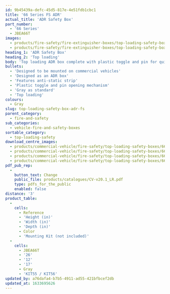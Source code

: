 ```yaml
---
id: 9b45439a-defc-45d5-817e-4e51fdb1cbc1
title: '66 Series FS ADR'
actual_title: 'ADR Safety Box'
part_number:
  - '66 Series'
  - JBEA66T
images:
  - products/fire-safety/fire-extinguisher-boxes/top-loading-safety-boxes/66/images-lr/Product_Image_776x776_(518x518_focus_area)-JBEA66_01.jpg
  - products/fire-safety/fire-extinguisher-boxes/top-loading-safety-boxes/66/images-lr/Product_Image_776x776_(518x518_focus_area)-JBEA66_02.jpg
heading_1: 'ADR Safety Box'
heading_2: 'Top loading'
body: 'Top loading ADR box complete with plastic toggle and pin for quick access in emergency situations.'
bullets:
  - 'Designed to be mounted on commercial vehicles'
  - 'Designed as an ADR box'
  - 'Features anti-static strip'
  - 'Plastic toggle and pin opening mechanism'
  - 'Gray as standard'
  - 'Top loading'
colours:
  - Gray
slug: top-loading-safety-box-adr-fs
parent_category:
  - fire-and-safety
sub_categories:
  - vehicle-fire-and-safety-boxes
sortable_category:
  - top-loading-safety
download_centre_images:
  - products/commercial-vehicle/fire-safety/top-loading-safety-boxes/66/images-hr/JBEA66_001.jpg
  - products/commercial-vehicle/fire-safety/top-loading-safety-boxes/66/images-hr/JBEA66_002.jpg
  - products/commercial-vehicle/fire-safety/top-loading-safety-boxes/66/images-hr/JBEA66_003.jpg
  - products/commercial-vehicle/fire-safety/top-loading-safety-boxes/66/images-hr/JBEA66_03.jpg
pdf_pub_rep:
  -
    button_text: Change
    public_file: products/catalogues/CV-v20.1_LR.pdf
    type: pdfs_for_the_public
    enabled: false
distance: '3'
product_table:
  -
    cells:
      - Reference
      - 'Height (in)'
      - 'Width (in)'
      - 'Depth (in)'
      - Color
      - 'Mounting Kit (not included)'
  -
    cells:
      - JBEA66T
      - '26'
      - '12'
      - '17'
      - Gray
      - 'KIT55 / KIT56'
updated_by: a76dafa4-b7b5-4911-ad55-421bfbcef2db
updated_at: 1633695626
---
```

